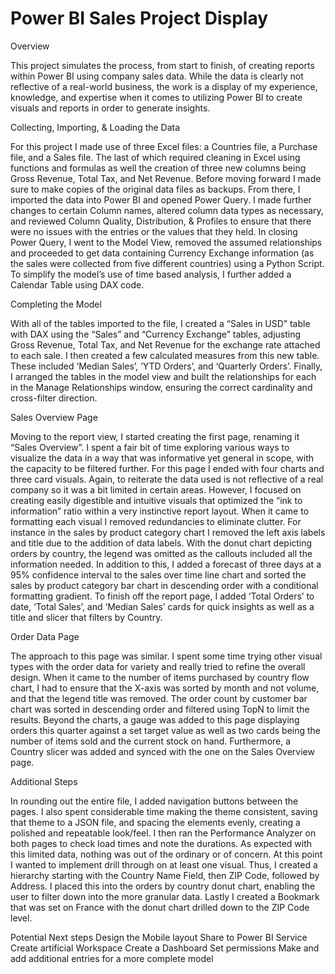 # Power BI Sales Project Display

Overview

This project simulates the process, from start to finish, of creating reports within Power BI using company sales data. While the data is clearly not reflective of a real-world business, the work is a display of my experience, knowledge, and expertise when it comes to utilizing Power BI to create visuals and reports in order to generate insights. 

Collecting, Importing, & Loading the Data

For this project I made use of three Excel files: a Countries file, a Purchase file, and a Sales file. The last of which required cleaning in Excel using functions and formulas as well the creation of three new columns being Gross Revenue, Total Tax, and Net Revenue. Before moving forward I made sure to make copies of the original data files as backups. From there, I imported the data into Power BI and opened Power Query. I made further changes to certain Column names, altered column data types as necessary, and reviewed Column Quality, Distribution, & Profiles to ensure that there were no issues with the entries or the values that they held. 
In closing Power Query, I went to the Model View, removed the assumed relationships and proceeded to get data containing Currency Exchange information (as the sales were collected from five different countries) using a Python Script. To simplify the model’s use of time based analysis, I further added a Calendar Table using DAX code. 

Completing the Model 

With all of the tables imported to the file, I created a “Sales in USD” table with DAX using the “Sales” and “Currency Exchange” tables, adjusting Gross Revenue, Total Tax, and Net Revenue for the exchange rate attached to each sale. I then created a few calculated measures from this new table. These included ‘Median Sales’, ‘YTD Orders’, and ‘Quarterly Orders’. Finally, I arranged the tables in the model view and built the relationships for each in the Manage Relationships window, ensuring the correct cardinality and cross-filter direction.

Sales Overview Page 

Moving to the report view, I started creating the first page, renaming it “Sales Overview”. I spent a fair bit of time exploring various ways to visualize the data in a way that was informative yet general in scope, with the capacity to be filtered further. For this page I ended with four charts and three card visuals. Again, to reiterate the data used is not reflective of a real company so it was a bit limited in certain areas. However, I focused on creating easily digestible and intuitive visuals that optimized the “ink to information” ratio within a very instinctive report layout. 
When it came to formatting each visual I removed redundancies to eliminate clutter. For instance in the sales by product category chart I removed the left axis labels and title due to the addition of data labels. With the donut chart depicting orders by country, the legend was omitted as the callouts included all the information needed. In addition to this, I added a forecast of three days at a 95% confidence interval to the sales over time line chart and sorted the sales by product category bar chart in descending order with a conditional formatting gradient. To finish off the report page, I added ‘Total Orders’ to date, ‘Total Sales’, and ‘Median Sales’ cards for quick insights as well as a title and slicer that filters by Country. 

Order Data Page 

The approach to this page was similar. I spent some time trying other visual types with the order data for variety and really tried to refine the overall design. When it came to the number of items purchased by country flow chart, I had to ensure that the X-axis was sorted by month and not volume, and that the legend title was removed. The order count by customer bar chart was sorted in descending order and filtered using TopN to limit the results. Beyond the charts, a gauge was added to this page displaying orders this quarter against a set target value as well as two cards being the number of items sold and the current stock on hand. Furthermore, a Country slicer was added and synced with the one on the Sales Overview page. 

Additional Steps 

In rounding out the entire file, I added navigation buttons between the pages. I also spent considerable time making the theme consistent, saving that theme to a JSON file, and spacing the elements evenly, creating a polished and repeatable look/feel. I then ran the Performance Analyzer on both pages to check load times and note the durations. As expected with this limited data, nothing was out of the ordinary or of concern. At this point I wanted to implement drill through on at least one visual. Thus, I created a hierarchy starting with the Country Name Field, then ZIP Code, followed by Address. I placed this into the orders by country donut chart, enabling the user to filter down into the more granular data. Lastly I created a Bookmark that was set on France with the donut chart drilled down to the ZIP Code level. 

Potential Next steps 
Design the Mobile layout
Share to Power BI Service 
Create artificial Workspace 
Create a Dashboard 
Set permissions 
Make and add additional entries for a more complete model



